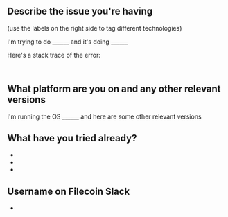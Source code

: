 
## Describe the issue you're having
(use the labels on the right side to tag different technologies)

I'm trying to do ______ and it's doing ______

Here's a stack trace of the error:
```


```

## What platform are you on and any other relevant versions
I'm running the OS ______ and here are some other relevant versions

## What have you tried already?
- 
- 
-

## Username on Filecoin Slack
- 
